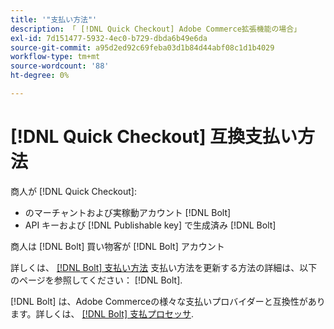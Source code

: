 ```yaml
---
title: '"支払い方法"'
description: 「 [!DNL Quick Checkout] Adobe Commerce拡張機能の場合」
exl-id: 7d151477-5932-4ec0-b729-dbda6b49e6da
source-git-commit: a95d2ed92c69feba03d1b84d44abf08c1d1b4029
workflow-type: tm+mt
source-wordcount: '88'
ht-degree: 0%

---
```


# [!DNL Quick Checkout] 互換支払い方法

商人が [!DNL Quick Checkout]:

- のマーチャントおよび実稼動アカウント [!DNL Bolt]
- API キーおよび [!DNL Publishable key] で生成済み [!DNL Bolt]

商人は [!DNL Bolt] 買い物客が [!DNL Bolt] アカウント

詳しくは、 [[!DNL Bolt] 支払い方法](https://help.bolt.com/shoppers/guides/checkout/update-payment-method) 支払い方法を更新する方法の詳細は、以下のページを参照してください： [!DNL Bolt].

[!DNL Bolt] は、Adobe Commerceの様々な支払いプロバイダーと互換性があります。詳しくは、 [[!DNL Bolt] 支払プロセッサ](https://help.bolt.com/merchants/guides/merchant-setup/checkout/processor-guides/).
